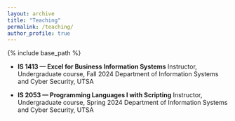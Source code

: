 ```yaml
---
layout: archive
title: "Teaching"
permalink: /teaching/
author_profile: true
---
```


{% include base_path %}


- **IS 1413 — Excel for Business Information Systems** 
Instructor, Undergraduate course, Fall 2024
Department of Information Systems and Cyber Security, UTSA

- **IS 2053 — Programming Languages I with Scripting**
Instructor, Undergraduate course, Spring 2024
Department of Information Systems and Cyber Security, UTSA

